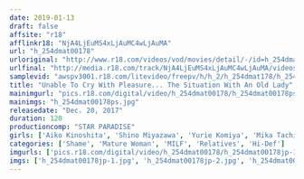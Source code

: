 ```yaml
---
date: 2019-01-13
draft: false
affsite: "r18"
afflinkr18: "NjA4LjEuMS4xLjAuMC4wLjAuMA"
url: "h_254dmat00178"
urloriginal: "http://www.r18.com/videos/vod/movies/detail/-/id=h_254dmat00178"
urlfinal: "http://media.r18.com/track/NjA4LjEuMS4xLjAuMC4wLjAuMA/videos/vod/movies/detail/-/id=h_254dmat00178"
samplevid: "awspv3001.r18.com/litevideo/freepv/h/h_2/h_254dmat178/h_254dmat178_dmb_w.mp4"
title: "Unable To Cry With Pleasure... The Situation With An Old Lady"
mainimgurl: "pics.r18.com/digital/video/h_254dmat00178/h_254dmat00178ps.jpg"
mainimgs: "h_254dmat00178ps.jpg"
releasedate: "Dec. 20, 2017"
duration: 120
productioncomp: "STAR PARADISE"
girls: ['Aiko Kinoshita', 'Shino Miyazawa', 'Yurie Komiya', 'Mika Tachibana', 'Yuna Yamami', 'Yuri Aota', 'Hiroko Takashima', 'Nami Sakata']
categories: ['Shame', 'Mature Woman', 'MILF', 'Relatives', 'Hi-Def']
imgurls: ['pics.r18.com/digital/video/h_254dmat00178/h_254dmat00178jp-1.jpg', 'pics.r18.com/digital/video/h_254dmat00178/h_254dmat00178jp-2.jpg', 'pics.r18.com/digital/video/h_254dmat00178/h_254dmat00178jp-3.jpg', 'pics.r18.com/digital/video/h_254dmat00178/h_254dmat00178jp-4.jpg', 'pics.r18.com/digital/video/h_254dmat00178/h_254dmat00178jp-5.jpg', 'pics.r18.com/digital/video/h_254dmat00178/h_254dmat00178jp-6.jpg', 'pics.r18.com/digital/video/h_254dmat00178/h_254dmat00178jp-7.jpg', 'pics.r18.com/digital/video/h_254dmat00178/h_254dmat00178jp-8.jpg', 'pics.r18.com/digital/video/h_254dmat00178/h_254dmat00178jp-9.jpg', 'pics.r18.com/digital/video/h_254dmat00178/h_254dmat00178jp-10.jpg', 'pics.r18.com/digital/video/h_254dmat00178/h_254dmat00178jp-11.jpg', 'pics.r18.com/digital/video/h_254dmat00178/h_254dmat00178jp-12.jpg', 'pics.r18.com/digital/video/h_254dmat00178/h_254dmat00178jp-13.jpg', 'pics.r18.com/digital/video/h_254dmat00178/h_254dmat00178jp-14.jpg', 'pics.r18.com/digital/video/h_254dmat00178/h_254dmat00178jp-15.jpg', 'pics.r18.com/digital/video/h_254dmat00178/h_254dmat00178jp-16.jpg', 'pics.r18.com/digital/video/h_254dmat00178/h_254dmat00178jp-17.jpg', 'pics.r18.com/digital/video/h_254dmat00178/h_254dmat00178jp-18.jpg', 'pics.r18.com/digital/video/h_254dmat00178/h_254dmat00178jp-19.jpg', 'pics.r18.com/digital/video/h_254dmat00178/h_254dmat00178jp-20.jpg']
imgs: ['h_254dmat00178jp-1.jpg', 'h_254dmat00178jp-2.jpg', 'h_254dmat00178jp-3.jpg', 'h_254dmat00178jp-4.jpg', 'h_254dmat00178jp-5.jpg', 'h_254dmat00178jp-6.jpg', 'h_254dmat00178jp-7.jpg', 'h_254dmat00178jp-8.jpg', 'h_254dmat00178jp-9.jpg', 'h_254dmat00178jp-10.jpg', 'h_254dmat00178jp-11.jpg', 'h_254dmat00178jp-12.jpg', 'h_254dmat00178jp-13.jpg', 'h_254dmat00178jp-14.jpg', 'h_254dmat00178jp-15.jpg', 'h_254dmat00178jp-16.jpg', 'h_254dmat00178jp-17.jpg', 'h_254dmat00178jp-18.jpg', 'h_254dmat00178jp-19.jpg', 'h_254dmat00178jp-20.jpg']
---
```

